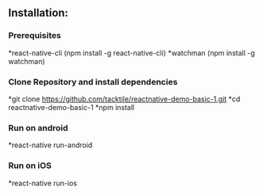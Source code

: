 ## Installation:

### Prerequisites
  *react-native-cli (npm install -g react-native-cli)
  *watchman (npm install -g watchman)

### Clone Repository and install dependencies
  *git clone https://github.com/tacktile/reactnative-demo-basic-1.git
  *cd reactnative-demo-basic-1
  *npm install

### Run on android
  *react-native run-android

### Run on iOS
  *react-native run-ios
